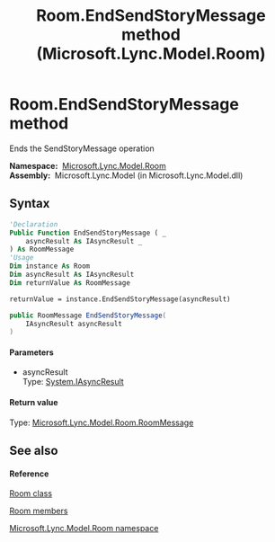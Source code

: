 ﻿---
title: Room.EndSendStoryMessage method  (Microsoft.Lync.Model.Room)
TOCTitle: 'EndSendStoryMessage method '
ms:assetid: M:Microsoft.Lync.Model.Room.Room.EndSendStoryMessage(System.IAsyncResult)_DI_3_UC_OCS14MrefLyncWPF
ms:mtpsurl: https://msdn.microsoft.com/en-us/library/microsoft.lync.model.room.room.endsendstorymessage(v=office.15)
ms:contentKeyID: 48591193
ms.date: 07/28/2014
mtps_version: v=office.15
f1_keywords:
- Microsoft.Lync.Model.Room.Room.EndSendStoryMessage
dev_langs:
- CSharp
- JScript
- VB
- other
---

# Room.EndSendStoryMessage method

Ends the SendStoryMessage operation

**Namespace:**  [Microsoft.Lync.Model.Room](microsoft-lync-model-room-namespace_2.md)  
**Assembly:**  Microsoft.Lync.Model (in Microsoft.Lync.Model.dll)

## Syntax

``` vb
'Declaration
Public Function EndSendStoryMessage ( _
    asyncResult As IAsyncResult _
) As RoomMessage
'Usage
Dim instance As Room
Dim asyncResult As IAsyncResult
Dim returnValue As RoomMessage

returnValue = instance.EndSendStoryMessage(asyncResult)
```

``` csharp
public RoomMessage EndSendStoryMessage(
    IAsyncResult asyncResult
)
```

#### Parameters

  - asyncResult  
    Type: [System.IAsyncResult](http://msdn2.microsoft.com/en-us/library/ft8a6455)  

#### Return value

Type: [Microsoft.Lync.Model.Room.RoomMessage](roommessage-class-microsoft-lync-model-room_2.md)  

## See also

#### Reference

[Room class](room-class-microsoft-lync-model-room_2.md)

[Room members](room-members-microsoft-lync-model-room_2.md)

[Microsoft.Lync.Model.Room namespace](microsoft-lync-model-room-namespace_2.md)

